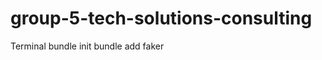 # group-5-tech-solutions-consulting

<!-- TODO: description -->




<!-- TODO: Installation -->
Terminal
bundle init
bundle add faker



<!-- TODO: how to use -->




<!-- TODO: Contributing -->
